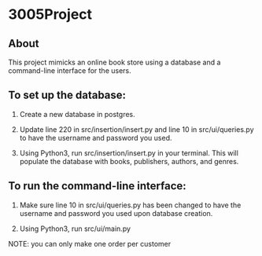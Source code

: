 # 3005Project

## About

This project mimicks an online book store using a database and a command-line interface for the users.

## To set up the database:

1. Create a new database in postgres.

2. Update line 220 in src/insertion/insert.py and line 10 in src/ui/queries.py to have the username and password you used.

3. Using Python3, run src/insertion/insert.py in your terminal. This will populate the database with books, publishers, authors, and genres.

## To run the command-line interface:

1. Make sure line 10 in src/ui/queries.py has been changed to have the username and password you used upon database creation.

2. Using Python3, run src/ui/main.py

NOTE: you can only make one order per customer
